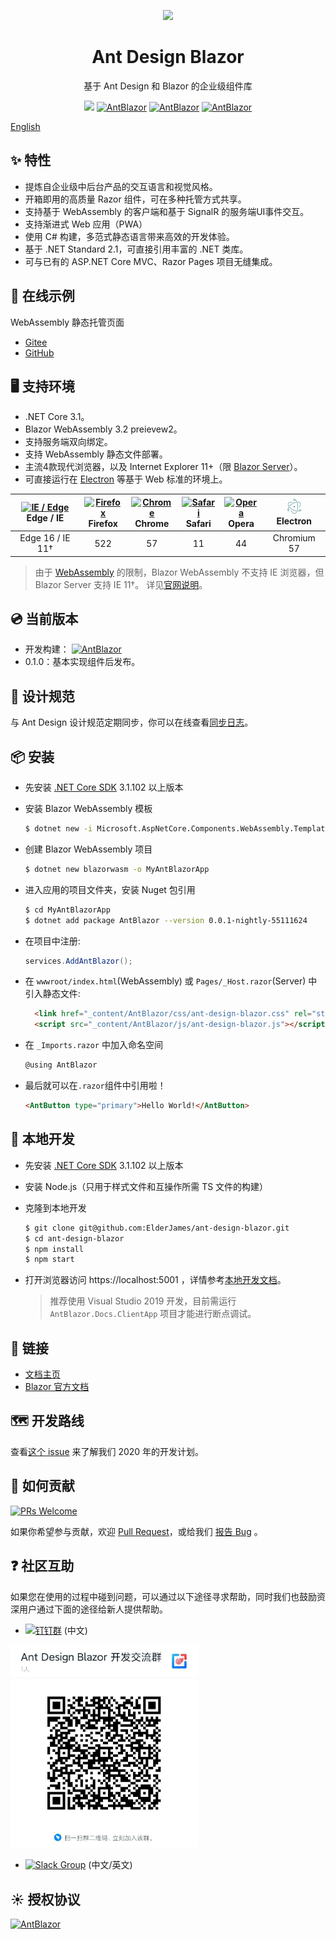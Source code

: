 <p align="center">
  <a href="https://yangshunjie.com/ant-design-blazor/">
    <img src="https://raw.githubusercontent.com/ElderJames/ant-design-blazor/master/logo.svg?sanitize=true">
  </a>
</p>

<h1 align="center">Ant Design Blazor</h1>

<div align="center">

基于 Ant Design 和 Blazor 的企业级组件库

![](https://img.shields.io/github/workflow/status/elderjames/ant-design-blazor/Publish%20Docs?style=flat-square)
[![AntBlazor](https://img.shields.io/nuget/v/AntBlazor.svg?color=red&style=flat-square)](https://www.nuget.org/packages/AntBlazor/)
[![AntBlazor](https://img.shields.io/nuget/dt/AntBlazor.svg?style=flat-square)](https://www.nuget.org/packages/AntBlazor/)
[![AntBlazor](https://img.shields.io/badge/License-MIT-blue?style=flat-square)](https://github.com/ElderJames/ant-design-blazor/blob/master/LICENSE)
</div>

[English](README.md)

## ✨ 特性

- 提炼自企业级中后台产品的交互语言和视觉风格。
- 开箱即用的高质量 Razor 组件，可在多种托管方式共享。
- 支持基于 WebAssembly 的客户端和基于 SignalR 的服务端UI事件交互。
- 支持渐进式 Web 应用（PWA）
- 使用 C# 构建，多范式静态语言带来高效的开发体验。
- 基于 .NET Standard 2.1，可直接引用丰富的 .NET 类库。
- 可与已有的 ASP.NET Core MVC、Razor Pages 项目无缝集成。

## 🌈 在线示例

WebAssembly 静态托管页面

- [Gitee](https://ant-design-blazor.gitee.io/)
- [GitHub](https://elderjames.github.io/ant-design-blazor)

## 🖥 支持环境

- .NET Core 3.1。
- Blazor WebAssembly 3.2 preievew2。
- 支持服务端双向绑定。
- 支持 WebAssembly 静态文件部署。
- 主流4款现代浏览器，以及 Internet Explorer 11+（限 [Blazor Server](https://docs.microsoft.com/en-us/aspnet/core/blazor/supported-platforms?view=aspnetcore-3.1)）。
- 可直接运行在 [Electron](http://electron.atom.io/) 等基于 Web 标准的环境上。

| [<img src="https://raw.githubusercontent.com/alrra/browser-logos/master/src/edge/edge_48x48.png" alt="IE / Edge" width="24px" height="24px" />](http://godban.github.io/browsers-support-badges/)</br> Edge / IE | [<img src="https://raw.githubusercontent.com/alrra/browser-logos/master/src/firefox/firefox_48x48.png" alt="Firefox" width="24px" height="24px" />](http://godban.github.io/browsers-support-badges/)</br>Firefox | [<img src="https://raw.githubusercontent.com/alrra/browser-logos/master/src/chrome/chrome_48x48.png" alt="Chrome" width="24px" height="24px" />](http://godban.github.io/browsers-support-badges/)</br>Chrome | [<img src="https://raw.githubusercontent.com/alrra/browser-logos/master/src/safari/safari_48x48.png" alt="Safari" width="24px" height="24px" />](http://godban.github.io/browsers-support-badges/)</br>Safari | [<img src="https://raw.githubusercontent.com/alrra/browser-logos/master/src/opera/opera_48x48.png" alt="Opera" width="24px" height="24px" />](http://godban.github.io/browsers-support-badges/)</br>Opera | [<img src="https://raw.githubusercontent.com/alrra/browser-logos/master/src/electron/electron_48x48.png" alt="Electron" width="24px" height="24px" />](http://godban.github.io/browsers-support-badges/)</br>Electron |
| :---------: | :---------: | :---------: | :---------: | :---------: | :---------: |
| Edge 16 / IE 11† | 522 | 57 | 11 | 44 | Chromium 57

> 由于 [WebAssembly](https://webassembly.org) 的限制，Blazor WebAssembly 不支持 IE 浏览器，但 Blazor Server 支持 IE 11†。 详见[官网说明](https://docs.microsoft.com/en-us/aspnet/core/blazor/supported-platforms?view=aspnetcore-3.1)。

## 💿 当前版本

- 开发构建： [![AntBlazor](https://img.shields.io/nuget/v/AntBlazor.svg?color=red&style=flat-square)](https://www.nuget.org/packages/AntBlazor/)
- 0.1.0：基本实现组件后发布。

## 🎨 设计规范

与 Ant Design 设计规范定期同步，你可以在线查看[同步日志](https://github.com/ElderJames/ant-design-blazor/actions?query=workflow%3A%22Style+sync+Bot%22)。

## 📦 安装

- 先安装 [.NET Core SDK](https://dotnet.microsoft.com/download) 3.1.102 以上版本
- 安装 Blazor WebAssembly 模板

  ``` bash
  $ dotnet new -i Microsoft.AspNetCore.Components.WebAssembly.Templates::3.2.0-preview2.20160.5
  ```

- 创建 Blazor WebAssembly 项目

  ```bash
  $ dotnet new blazorwasm -o MyAntBlazorApp
  ```

- 进入应用的项目文件夹，安装 Nuget 包引用

  ```bash
  $ cd MyAntBlazorApp
  $ dotnet add package AntBlazor --version 0.0.1-nightly-55111624
  ```

- 在项目中注册:

  ```csharp
  services.AddAntBlazor();
  ```

- 在 `wwwroot/index.html`(WebAssembly) 或 `Pages/_Host.razor`(Server) 中引入静态文件:

  ```html
    <link href="_content/AntBlazor/css/ant-design-blazor.css" rel="stylesheet">
    <script src="_content/AntBlazor/js/ant-design-blazor.js"></script>
  ```

- 在 `_Imports.razor` 中加入命名空间

  ```csharp
  @using AntBlazor
  ```

- 最后就可以在`.razor`组件中引用啦！

  ```html
  <AntButton type="primary">Hello World!</AntButton>
  ```

## 🔨 本地开发

- 先安装 [.NET Core SDK](https://dotnet.microsoft.com/download) 3.1.102 以上版本
- 安装 Node.js（只用于样式文件和互操作所需 TS 文件的构建）
- 克隆到本地开发

  ```bash
  $ git clone git@github.com:ElderJames/ant-design-blazor.git
  $ cd ant-design-blazor
  $ npm install
  $ npm start
  ```

- 打开浏览器访问 https://localhost:5001 ，详情参考[本地开发文档](https://github.com/ElderJames/ant-design-blazor/wiki)。
  
  > 推荐使用 Visual Studio 2019 开发，目前需运行 `AntBlazor.Docs.ClientApp` 项目才能进行断点调试。

## 🔗 链接

- [文档主页](https://ant-design-blazor.gitee.io)
- [Blazor 官方文档](https://blazor.net)

## 🗺 开发路线

查看[这个 issue](https://github.com/ElderJames/ant-design-blazor/issues/21) 来了解我们 2020 年的开发计划。

## 🤝 如何贡献

[![PRs Welcome](https://img.shields.io/badge/PRs-welcome-brightgreen.svg?style=flat-square)](https://github.com/ElderJames/ant-design-blazor/pulls)

如果你希望参与贡献，欢迎 [Pull Request](https://github.com/ElderJames/ant-design-blazor/pulls)，或给我们 [报告 Bug](https://github.com/ElderJames/ant-design-blazor/issues/new) 。

## ❓ 社区互助

如果您在使用的过程中碰到问题，可以通过以下途径寻求帮助，同时我们也鼓励资深用户通过下面的途径给新人提供帮助。

- [![钉钉群](https://img.shields.io/badge/钉钉-AntBlazor-blue.svg?style=flat-square)](https://h5.dingtalk.com/circle/healthCheckin.html?corpId=dingccf128388c3ea40eda055e4784d35b88&2f46=c9b80ba5&origin=11) (中文)

<img src="./docs/assets/dingtalk.jpg" width="300">

- [![Slack Group](https://img.shields.io/badge/Slack-AntBlazor-blue.svg?style=flat-square&logo=slack)](https://join.slack.com/t/antblazor/shared_invite/zt-cw1enker-xVw3s93cTf4uhY2lRGRyRw) (中文/英文)

## ☀️ 授权协议

[![AntBlazor](https://img.shields.io/badge/License-MIT-blue?style=flat-square)](https://github.com/ElderJames/ant-design-blazor/blob/master/LICENSE)